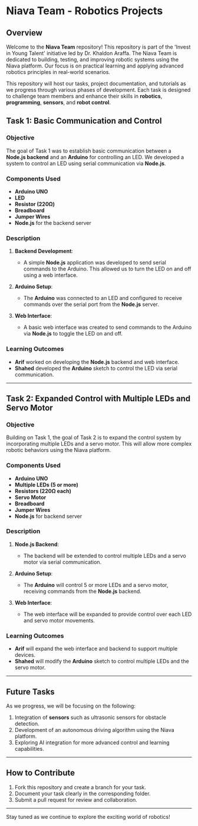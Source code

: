 # Niava Team - Robotics Projects

## Overview
Welcome to the **Niava Team** repository! This repository is part of the 'Invest in Young Talent' initiative led by Dr. Khaldon Araffa. The Niava Team is dedicated to building, testing, and improving robotic systems using the Niava platform. Our focus is on practical learning and applying advanced robotics principles in real-world scenarios.

This repository will host our tasks, project documentation, and tutorials as we progress through various phases of development. Each task is designed to challenge team members and enhance their skills in **robotics**, **programming**, **sensors**, and **robot control**.

## Task 1: Basic Communication and Control

### Objective
The goal of Task 1 was to establish basic communication between a **Node.js backend** and an **Arduino** for controlling an LED. We developed a system to control an LED using serial communication via **Node.js**.

### Components Used
- **Arduino UNO**
- **LED**
- **Resistor (220Ω)**
- **Breadboard**
- **Jumper Wires**
- **Node.js** for the backend server

### Description
1. **Backend Development**: 
   - A simple **Node.js** application was developed to send serial commands to the Arduino. This allowed us to turn the LED on and off using a web interface.
   
2. **Arduino Setup**:
   - The **Arduino** was connected to an LED and configured to receive commands over the serial port from the **Node.js** server.

3. **Web Interface**:
   - A basic web interface was created to send commands to the Arduino via **Node.js** to toggle the LED on and off.

### Learning Outcomes
- **Arif** worked on developing the **Node.js** backend and web interface.
- **Shahed** developed the **Arduino** sketch to control the LED via serial communication.

---

## Task 2: Expanded Control with Multiple LEDs and Servo Motor

### Objective
Building on Task 1, the goal of Task 2 is to expand the control system by incorporating multiple LEDs and a servo motor. This will allow more complex robotic behaviors using the Niava platform.

### Components Used
- **Arduino UNO**
- **Multiple LEDs (5 or more)**
- **Resistors (220Ω each)**
- **Servo Motor**
- **Breadboard**
- **Jumper Wires**
- **Node.js** for backend server

### Description
1. **Node.js Backend**:
   - The backend will be extended to control multiple LEDs and a servo motor via serial communication.

2. **Arduino Setup**:
   - The **Arduino** will control 5 or more LEDs and a servo motor, receiving commands from the **Node.js** backend.

3. **Web Interface**:
   - The web interface will be expanded to provide control over each LED and servo motor movements.

### Learning Outcomes
- **Arif** will expand the web interface and backend to support multiple devices.
- **Shahed** will modify the **Arduino** sketch to control multiple LEDs and the servo motor.

---

## Future Tasks
As we progress, we will be focusing on the following:
1. Integration of **sensors** such as ultrasonic sensors for obstacle detection.
2. Development of an autonomous driving algorithm using the Niava platform.
3. Exploring AI integration for more advanced control and learning capabilities.

---

## How to Contribute
1. Fork this repository and create a branch for your task.
2. Document your task clearly in the corresponding folder.
3. Submit a pull request for review and collaboration.

---

Stay tuned as we continue to explore the exciting world of robotics!
